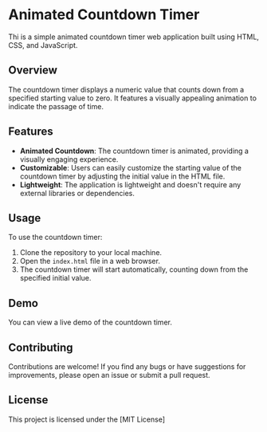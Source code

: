 # Animated Countdown Timer
Thi is a simple animated countdown timer web application built using HTML, CSS, and JavaScript.

## Overview
The countdown timer displays a numeric value that counts down from a specified starting value to zero. It features a visually appealing animation to indicate the passage of time.

## Features
- **Animated Countdown**: The countdown timer is animated, providing a visually engaging experience.
- **Customizable**: Users can easily customize the starting value of the countdown timer by adjusting the initial value in the HTML file.
- **Lightweight**: The application is lightweight and doesn't require any external libraries or dependencies.

## Usage
To use the countdown timer:
1. Clone the repository to your local machine.
2. Open the `index.html` file in a web browser.
3. The countdown timer will start automatically, counting down from the specified initial value.

## Demo
You can view a live demo of the countdown timer.

## Contributing
Contributions are welcome! If you find any bugs or have suggestions for improvements, please open an issue or submit a pull request.

## License
This project is licensed under the [MIT License]
